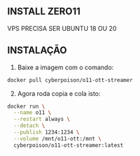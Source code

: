 ## INSTALL ZERO11
VPS PRECISA SER UBUNTU 18 OU 20

## INSTALAÇÃO
1. Baixe a imagem com o comando:
```bash
docker pull cyberpoison/o11-ott-streamer
```

2. Agora roda copia e cola isto:
```bash
docker run \
  --name o11 \
  --restart always \
  --detach \
  --publish 1234:1234 \
  --volume /mnt/o11-ott:/mnt \
  cyberpoison/o11-ott-streamer:latest 
```
